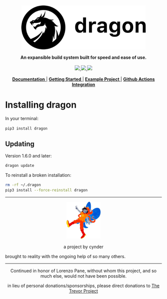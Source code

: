 <p align="center">
	<picture>
		<source media="(prefers-color-scheme: dark)" srcset="docs/source/_static/logo-dark.png" width=400px>
		<img src="docs/source/_static/logo-light.png" alt="Logo" width=400px>
	</picture>
</p>
<p align="center">
	<strong>
		An expansible build system built for speed and ease of use.
	</strong>
	<br>
	<br>
	<a href="https://github.com/dragonbuild/dragon/actions/workflows/tests.yml">
		<image src="https://github.com/dragonbuild/dragon/actions/workflows/tests.yml/badge.svg">
	</a>
	<a href="https://dragon.cynder.me">
		<image src="https://readthedocs.org/projects/dragon/badge/?version=latest">
	</a>
	<a href="https://pypi.org/project/dragon/">
		<image src="https://badge.fury.io/py/dragon.svg?v=1.7.3">
	</a>
	<br>
	<br>
	<a href="https://dragon.cynder.me">
		<strong>Documentation</strong>
	</a> |
	<a href="https://dragon.cynder.me/en/latest/quickstart.html">
		<strong>Getting Started</strong>
	</a> |
	<a href="https://github.com/dragonbuild/example ">
		<strong>Example Project</strong>
	</a> |
	<a href="https://github.com/dragonbuild/build ">
		<strong>Github Actions Integration</strong>
	</a>
</p>

# Installing dragon

In your terminal:

`pip3 install dragon`

## Updating

Version 1.6.0 and later:

```sh
dragon update
```

To reinstall a broken installation:

```sh
rm -rf ~/.dragon
pip3 install --force-reinstall dragon
```

---

<p align=center>
<img src=".github/vri.png" alt="vri" width=110px>
</p> 
<p align=center>
a project by cynder

brought to reality with the ongoing help of so many others.
</p>

---

<p align=center>
Continued in honor of Lorenzo Pane, without whom this project, and so much else, would not have been possible.
</p>

<p align=center>
in lieu of personal donations/sponsorships, please direct donations to <a href="https://give.thetrevorproject.org/fundraiser/4567595">The Trevor Project</a>
</p>
